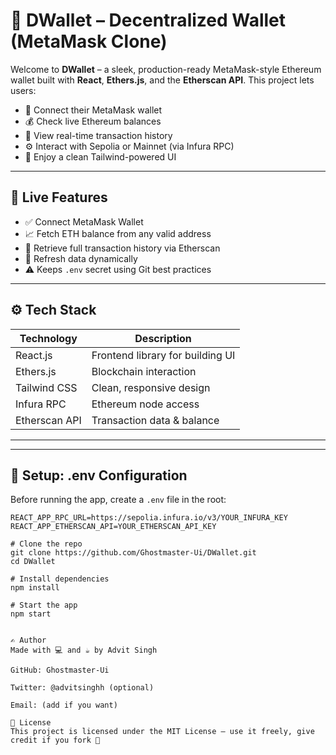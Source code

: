 # 🦊 DWallet – Decentralized Wallet (MetaMask Clone)

Welcome to **DWallet** – a sleek, production-ready MetaMask-style Ethereum wallet built with **React**, **Ethers.js**, and the **Etherscan API**. This project lets users:

- 🔐 Connect their MetaMask wallet
- 💰 Check live Ethereum balances
- 📜 View real-time transaction history
- ⚙️ Interact with Sepolia or Mainnet (via Infura RPC)
- 🎨 Enjoy a clean Tailwind-powered UI

---

## 🚀 Live Features

- ✅ Connect MetaMask Wallet
- 📈 Fetch ETH balance from any valid address
- 📜 Retrieve full transaction history via Etherscan
- 🔁 Refresh data dynamically
- ⚠️ Keeps `.env` secret using Git best practices

---

## ⚙️ Tech Stack

| Technology | Description |
|------------|-------------|
| React.js   | Frontend library for building UI |
| Ethers.js  | Blockchain interaction |
| Tailwind CSS | Clean, responsive design |
| Infura RPC | Ethereum node access |
| Etherscan API | Transaction data & balance |

---


---

## 🔐 Setup: .env Configuration

Before running the app, create a `.env` file in the root:

```env
REACT_APP_RPC_URL=https://sepolia.infura.io/v3/YOUR_INFURA_KEY
REACT_APP_ETHERSCAN_API=YOUR_ETHERSCAN_API_KEY

# Clone the repo
git clone https://github.com/Ghostmaster-Ui/DWallet.git
cd DWallet

# Install dependencies
npm install

# Start the app
npm start


✍️ Author
Made with 💻 and ☕ by Advit Singh

GitHub: Ghostmaster-Ui

Twitter: @advitsinghh (optional)

Email: (add if you want)

📄 License
This project is licensed under the MIT License – use it freely, give credit if you fork 🙌

